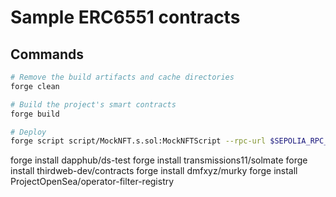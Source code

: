# Sample ERC6551 contracts

## Commands

```bash
# Remove the build artifacts and cache directories
forge clean

# Build the project's smart contracts
forge build

# Deploy
forge script script/MockNFT.s.sol:MockNFTScript --rpc-url $SEPOLIA_RPC_URL --broadcast --verify -vvvv
```

forge install dapphub/ds-test
forge install transmissions11/solmate
forge install thirdweb-dev/contracts
forge install dmfxyz/murky
forge install ProjectOpenSea/operator-filter-registry
